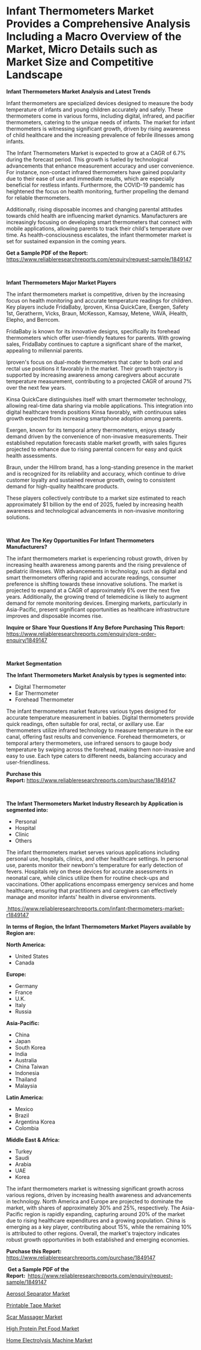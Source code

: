 <p><h1>Infant Thermometers Market Provides a Comprehensive Analysis Including a Macro Overview of the Market, Micro Details such as Market Size and Competitive Landscape</h1></p><p><strong>Infant Thermometers Market Analysis and Latest Trends</strong></p>
<p><p>Infant thermometers are specialized devices designed to measure the body temperature of infants and young children accurately and safely. These thermometers come in various forms, including digital, infrared, and pacifier thermometers, catering to the unique needs of infants. The market for infant thermometers is witnessing significant growth, driven by rising awareness of child healthcare and the increasing prevalence of febrile illnesses among infants.</p><p>The Infant Thermometers Market is expected to grow at a CAGR of 6.7% during the forecast period. This growth is fueled by technological advancements that enhance measurement accuracy and user convenience. For instance, non-contact infrared thermometers have gained popularity due to their ease of use and immediate results, which are especially beneficial for restless infants. Furthermore, the COVID-19 pandemic has heightened the focus on health monitoring, further propelling the demand for reliable thermometers.</p><p>Additionally, rising disposable incomes and changing parental attitudes towards child health are influencing market dynamics. Manufacturers are increasingly focusing on developing smart thermometers that connect with mobile applications, allowing parents to track their child's temperature over time. As health-consciousness escalates, the infant thermometer market is set for sustained expansion in the coming years.</p></p>
<p><strong>Get a Sample PDF of the Report:&nbsp;</strong> <a href="https://www.reliableresearchreports.com/enquiry/request-sample/1849147?utm_campaign=37&utm_medium=2&utm_source=Github&utm_content=ia&utm_term=08022025&utm_id=infant-thermometers">https://www.reliableresearchreports.com/enquiry/request-sample/1849147</a></p>
<p>&nbsp;</p>
<p><strong>Infant Thermometers Major Market Players</strong></p>
<p><p>The infant thermometers market is competitive, driven by the increasing focus on health monitoring and accurate temperature readings for children. Key players include FridaBaby, Iproven, Kinsa QuickCare, Exergen, Safety 1st, Geratherm, Vicks, Braun, McKesson, Kamsay, Metene, VAVA, iHealth, Elepho, and Berrcom. </p><p>FridaBaby is known for its innovative designs, specifically its forehead thermometers which offer user-friendly features for parents. With growing sales, FridaBaby continues to capture a significant share of the market, appealing to millennial parents.</p><p>Iproven's focus on dual-mode thermometers that cater to both oral and rectal use positions it favorably in the market. Their growth trajectory is supported by increasing awareness among caregivers about accurate temperature measurement, contributing to a projected CAGR of around 7% over the next few years.</p><p>Kinsa QuickCare distinguishes itself with smart thermometer technology, allowing real-time data sharing via mobile applications. This integration into digital healthcare trends positions Kinsa favorably, with continuous sales growth expected from increasing smartphone adoption among parents.</p><p>Exergen, known for its temporal artery thermometers, enjoys steady demand driven by the convenience of non-invasive measurements. Their established reputation forecasts stable market growth, with sales figures projected to enhance due to rising parental concern for easy and quick health assessments.</p><p>Braun, under the Hillrom brand, has a long-standing presence in the market and is recognized for its reliability and accuracy, which continue to drive customer loyalty and sustained revenue growth, owing to consistent demand for high-quality healthcare products.</p><p>These players collectively contribute to a market size estimated to reach approximately $1 billion by the end of 2025, fueled by increasing health awareness and technological advancements in non-invasive monitoring solutions.</p></p>
<p>&nbsp;</p>
<p><strong>What Are The Key Opportunities For Infant Thermometers Manufacturers?</strong></p>
<p><p>The infant thermometers market is experiencing robust growth, driven by increasing health awareness among parents and the rising prevalence of pediatric illnesses. With advancements in technology, such as digital and smart thermometers offering rapid and accurate readings, consumer preference is shifting towards these innovative solutions. The market is projected to expand at a CAGR of approximately 6% over the next five years. Additionally, the growing trend of telemedicine is likely to augment demand for remote monitoring devices. Emerging markets, particularly in Asia-Pacific, present significant opportunities as healthcare infrastructure improves and disposable incomes rise.</p></p>
<p><strong>Inquire or Share Your Questions If Any Before Purchasing This Report:</strong> <a href="https://www.reliableresearchreports.com/enquiry/pre-order-enquiry/1849147?utm_campaign=37&utm_medium=2&utm_source=Github&utm_content=ia&utm_term=08022025&utm_id=infant-thermometers">https://www.reliableresearchreports.com/enquiry/pre-order-enquiry/1849147</a></p>
<p>&nbsp;</p>
<p><strong>Market Segmentation</strong></p>
<p><strong>The Infant Thermometers Market Analysis by types is segmented into:</strong></p>
<p><ul><li>Digital Thermometer</li><li>Ear Thermometer</li><li>Forehead Thermometer</li></ul></p>
<p><p>The infant thermometers market features various types designed for accurate temperature measurement in babies. Digital thermometers provide quick readings, often suitable for oral, rectal, or axillary use. Ear thermometers utilize infrared technology to measure temperature in the ear canal, offering fast results and convenience. Forehead thermometers, or temporal artery thermometers, use infrared sensors to gauge body temperature by swiping across the forehead, making them non-invasive and easy to use. Each type caters to different needs, balancing accuracy and user-friendliness.</p></p>
<p><strong>Purchase this Report:&nbsp;</strong><a href="https://www.reliableresearchreports.com/purchase/1849147?utm_campaign=37&utm_medium=2&utm_source=Github&utm_content=ia&utm_term=08022025&utm_id=infant-thermometers">https://www.reliableresearchreports.com/purchase/1849147</a></p>
<p>&nbsp;</p>
<p><strong>The Infant Thermometers Market Industry Research by Application is segmented into:</strong></p>
<p><ul><li>Personal</li><li>Hospital</li><li>Clinic</li><li>Others</li></ul></p>
<p><p>The infant thermometers market serves various applications including personal use, hospitals, clinics, and other healthcare settings. In personal use, parents monitor their newborn's temperature for early detection of fevers. Hospitals rely on these devices for accurate assessments in neonatal care, while clinics utilize them for routine check-ups and vaccinations. Other applications encompass emergency services and home healthcare, ensuring that practitioners and caregivers can effectively manage and monitor infants' health in diverse environments.</p></p>
<p><a href="https://www.reliableresearchreports.com/infant-thermometers-market-r1849147?utm_campaign=37&utm_medium=2&utm_source=Github&utm_content=ia&utm_term=08022025&utm_id=infant-thermometers">&nbsp;https://www.reliableresearchreports.com/infant-thermometers-market-r1849147</a></p>
<p><strong>In terms of Region, the Infant Thermometers Market Players available by Region are:</strong></p>
<p>
    <p> <strong> North America: </strong>
        <ul>
            <li>United States</li>
            <li>Canada</li>
        </ul>
        </p> 
    <p> <strong> Europe: </strong>
        <ul>
            <li>Germany</li>
            <li>France</li>
            <li>U.K.</li>
            <li>Italy</li>
            <li>Russia</li>
        </ul>
        </p> 
    <p> <strong> Asia-Pacific: </strong>
        <ul>
            <li>China</li>
            <li>Japan</li>
            <li>South Korea</li>
            <li>India</li>
            <li>Australia</li>
            <li>China Taiwan</li>
            <li>Indonesia</li>
            <li>Thailand</li>
            <li>Malaysia</li>
        </ul>
        </p> 
    <p> <strong> Latin America: </strong>
        <ul>
            <li>Mexico</li>
            <li>Brazil</li>
            <li>Argentina Korea</li>
            <li>Colombia</li>
        </ul>
        </p> 
    <p> <strong> Middle East & Africa: </strong>
        <ul>
            <li>Turkey</li>
            <li>Saudi</li>
            <li>Arabia</li>
            <li>UAE</li>
            <li>Korea</li>
        </ul>
    </p>
    </p>
<p><p>The infant thermometers market is witnessing significant growth across various regions, driven by increasing health awareness and advancements in technology. North America and Europe are projected to dominate the market, with shares of approximately 30% and 25%, respectively. The Asia-Pacific region is rapidly expanding, capturing around 20% of the market due to rising healthcare expenditures and a growing population. China is emerging as a key player, contributing about 15%, while the remaining 10% is attributed to other regions. Overall, the market's trajectory indicates robust growth opportunities in both established and emerging economies.</p></p>
<p><strong>Purchase this Report: </strong><a href="https://www.reliableresearchreports.com/purchase/1849147?utm_campaign=37&utm_medium=2&utm_source=Github&utm_content=ia&utm_term=08022025&utm_id=infant-thermometers">https://www.reliableresearchreports.com/purchase/1849147</a></p>
<p>&nbsp;<strong>Get a Sample PDF of the Report:&nbsp;&nbsp;</strong><a href="https://www.reliableresearchreports.com/enquiry/request-sample/1849147?utm_campaign=37&utm_medium=2&utm_source=Github&utm_content=ia&utm_term=08022025&utm_id=infant-thermometers">https://www.reliableresearchreports.com/enquiry/request-sample/1849147</a></p>
<p><strong></strong></p>
<p><p><a href="https://github.com/raeezkenedz/Market-Research-Report-List-1/blob/main/aerosol-separator-market.md?utm_campaign=37&utm_medium=2&utm_source=Github&utm_content=ia&utm_term=08022025&utm_id=infant-thermometers">Aerosol Separator Market</a></p><p><a href="https://github.com/binnazcassam/Market-Research-Report-List-1/blob/main/printable-tape-market.md?utm_campaign=37&utm_medium=2&utm_source=Github&utm_content=ia&utm_term=08022025&utm_id=infant-thermometers">Printable Tape Market</a></p><p><a href="https://github.com/meuskocov/Market-Research-Report-List-1/blob/main/scar-massager-market.md?utm_campaign=37&utm_medium=2&utm_source=Github&utm_content=ia&utm_term=08022025&utm_id=infant-thermometers">Scar Massager Market</a></p><p><a href="https://github.com/genayziben/Market-Research-Report-List-1/blob/main/high-protein-pet-food-market.md?utm_campaign=37&utm_medium=2&utm_source=Github&utm_content=ia&utm_term=08022025&utm_id=infant-thermometers">High Protein Pet Food Market</a></p><p><a href="https://github.com/elitasvimal/Market-Research-Report-List-1/blob/main/home-electrolysis-machine-market.md?utm_campaign=37&utm_medium=2&utm_source=Github&utm_content=ia&utm_term=08022025&utm_id=infant-thermometers">Home Electrolysis Machine Market</a></p></p>